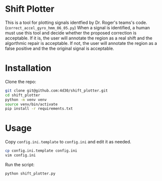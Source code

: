# Shift Plotter

This is a tool for plotting signals identfied by Dr. Roger's teams's code. (`correct_accel_gyro_hmm_06_05.py`)
When a signal is identified, a human must use this tool and decide whether the proposed correction is acceptable.
If it is, the user will annotate the region as a real shift and the algorthmic repair is acceptable.
If not, the user will annotate the region as a false positive and the the original signal is acceptable.


# Installation

Clone the repo:

```bash
git clone git@github.com:4d30/shift_plotter.git
cd shift_plotter
python -m venv venv
source venv/bin/activate
pip install -r requirements.txt
```

# Usage

Copy `config.ini.template` to `config.ini` and edit it as needed.
```bash
cp config.ini.template config.ini
vim config.ini
```

Run the script:
```bash
python shift_plotter.py 
```

